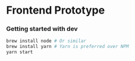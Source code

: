 # Frontend Prototype

### Getting started with dev

```bash
brew install node # Or similar
brew install yarn # Yarn is preferred over NPM
yarn start
```
